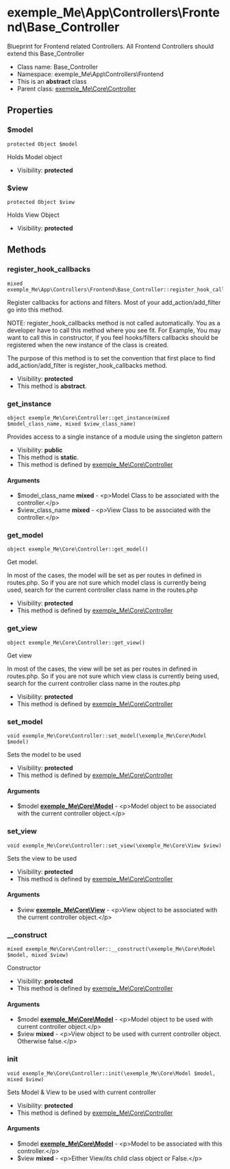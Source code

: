 exemple_Me\App\Controllers\Frontend\Base_Controller
===============

Blueprint for Frontend related Controllers. All Frontend Controllers should extend this Base_Controller




* Class name: Base_Controller
* Namespace: exemple_Me\App\Controllers\Frontend
* This is an **abstract** class
* Parent class: [exemple_Me\Core\Controller](exemple_Me-Core-Controller.md)





Properties
----------


### $model

    protected Object $model

Holds Model object



* Visibility: **protected**


### $view

    protected Object $view

Holds View Object



* Visibility: **protected**


Methods
-------


### register_hook_callbacks

    mixed exemple_Me\App\Controllers\Frontend\Base_Controller::register_hook_callbacks()

Register callbacks for actions and filters. Most of your add_action/add_filter
go into this method.

NOTE: register_hook_callbacks method is not called automatically. You
as a developer have to call this method where you see fit. For Example,
You may want to call this in constructor, if you feel hooks/filters
callbacks should be registered when the new instance of the class
is created.

The purpose of this method is to set the convention that first place to
find add_action/add_filter is register_hook_callbacks method.

* Visibility: **protected**
* This method is **abstract**.




### get_instance

    object exemple_Me\Core\Controller::get_instance(mixed $model_class_name, mixed $view_class_name)

Provides access to a single instance of a module using the singleton pattern



* Visibility: **public**
* This method is **static**.
* This method is defined by [exemple_Me\Core\Controller](exemple_Me-Core-Controller.md)


#### Arguments
* $model_class_name **mixed** - &lt;p&gt;Model Class to be associated with the controller.&lt;/p&gt;
* $view_class_name **mixed** - &lt;p&gt;View Class to be associated with the controller.&lt;/p&gt;



### get_model

    object exemple_Me\Core\Controller::get_model()

Get model.

In most of the cases, the model will be set as per routes in defined in routes.php.
So if you are not sure which model class is currently being used, search for the
current controller class name in the routes.php

* Visibility: **protected**
* This method is defined by [exemple_Me\Core\Controller](exemple_Me-Core-Controller.md)




### get_view

    object exemple_Me\Core\Controller::get_view()

Get view

In most of the cases, the view will be set as per routes in defined in routes.php.
So if you are not sure which view class is currently being used, search for the
current controller class name in the routes.php

* Visibility: **protected**
* This method is defined by [exemple_Me\Core\Controller](exemple_Me-Core-Controller.md)




### set_model

    void exemple_Me\Core\Controller::set_model(\exemple_Me\Core\Model $model)

Sets the model to be used



* Visibility: **protected**
* This method is defined by [exemple_Me\Core\Controller](exemple_Me-Core-Controller.md)


#### Arguments
* $model **[exemple_Me\Core\Model](exemple_Me-Core-Model.md)** - &lt;p&gt;Model object to be associated with the current controller object.&lt;/p&gt;



### set_view

    void exemple_Me\Core\Controller::set_view(\exemple_Me\Core\View $view)

Sets the view to be used



* Visibility: **protected**
* This method is defined by [exemple_Me\Core\Controller](exemple_Me-Core-Controller.md)


#### Arguments
* $view **[exemple_Me\Core\View](exemple_Me-Core-View.md)** - &lt;p&gt;View object to be associated with the current controller object.&lt;/p&gt;



### __construct

    mixed exemple_Me\Core\Controller::__construct(\exemple_Me\Core\Model $model, mixed $view)

Constructor



* Visibility: **protected**
* This method is defined by [exemple_Me\Core\Controller](exemple_Me-Core-Controller.md)


#### Arguments
* $model **[exemple_Me\Core\Model](exemple_Me-Core-Model.md)** - &lt;p&gt;Model object to be used with current controller object.&lt;/p&gt;
* $view **mixed** - &lt;p&gt;View object to be used with current controller object. Otherwise false.&lt;/p&gt;



### init

    void exemple_Me\Core\Controller::init(\exemple_Me\Core\Model $model, mixed $view)

Sets Model & View to be used with current controller



* Visibility: **protected**
* This method is defined by [exemple_Me\Core\Controller](exemple_Me-Core-Controller.md)


#### Arguments
* $model **[exemple_Me\Core\Model](exemple_Me-Core-Model.md)** - &lt;p&gt;Model to be associated with this controller.&lt;/p&gt;
* $view **mixed** - &lt;p&gt;Either View/its child class object or False.&lt;/p&gt;


